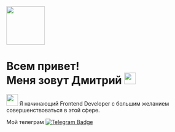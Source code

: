 <div id="header" >
  <img src="https://media.giphy.com/media/XwBzLXzYq7ljHBXkHk/giphy.gif" width="100"/>
</div>

<div id="badges" >
<h1>
  Всем привет! <br>
  Меня зовут Дмитрий
  <img src="https://media.giphy.com/media/hvRJCLFzcasrR4ia7z/giphy.gif" width="30px"/>
</h1>
</div>


<img src="https://media.giphy.com/media/WUlplcMpOCEmTGBtBW/giphy.gif" width="30"> Я начинающий Frontend Developer с большим желанием совершенствоваться в этой сфере.<br>




Мой телеграм [![Telegram Badge](https://img.shields.io/badge/rasdima-blue?style=flat&logo=Telegram&logoColor=white)](https://t.me/rasdima)
